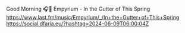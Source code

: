 Good Morning 🎧🎵 Empyrium - In the Gutter of This Spring  https://www.last.fm/music/Empyrium/_/In+the+Gutter+of+This+Spring https://social.dfaria.eu/?hashtag=2024-06-09T06:00:04Z